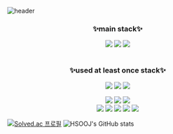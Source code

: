 ![header](https://capsule-render.vercel.app/api?type=waving&color=AEDF33&height=300&section=header&text=👋Hello👋&fontSize=85&desc=HSOOJ's%20GitHub&fontColor=FFFFFF&descSize=30&descAlign=85&descAlignY=70)

<div align="center"> <h3>✨main stack✨</h3></div>
<div align="center">
  <img src="https://img.shields.io/badge/JAVA-007396?style=for-the-badge&logo=java&logoColor=white">
<img src="https://img.shields.io/badge/Springboot-6DB33F?style=for-the-badge&logo=Springboot&logoColor=white">
<img src="https://img.shields.io/badge/MySQL-4479A1?style=for-the-badge&logo=MySQL&logoColor=white">
</div>

<br>

<div align="center"> <h3>✨used at least once stack✨</h3></div>
<div align="center">
<img src="https://img.shields.io/badge/TypeScript-3178C6?style=for-the-badge&logo=TypeScript&logoColor=white"> <img src="https://img.shields.io/badge/Express-000000?style=for-the-badge&logo=Express&logoColor=white"> <img src="https://img.shields.io/badge/TypeORM-FE0902?style=for-the-badge&logoColor=white">

<img src="https://img.shields.io/badge/Flask-000000?style=for-the-badge&logo=Flask&logoColor=white"> <img src="https://img.shields.io/badge/JPA-6DB33F?style=for-the-badge&logo=JPA&logoColor=white"> <img src="https://img.shields.io/badge/Lombok-000000?style=for-the-badge&logo=lombok&logoColor=white">    
<img src="https://img.shields.io/badge/Amazon AWS-232F3E?style=for-the-badge&logo=Amazon AWS&logoColor=white"> <img src="https://img.shields.io/badge/GitLab-FC6D26?style=for-the-badge&logo=GitLab&logoColor=white"> <img src="https://img.shields.io/badge/Jenkins-D24939?style=for-the-badge&logo=Jenkins&logoColor=white"> <img src="https://img.shields.io/badge/Docker-2496ED?style=for-the-badge&logo=Docker&logoColor=white"> <img src="https://img.shields.io/badge/Jira Software-0052CC?style=for-the-badge&logo=Jira Software&logoColor=white">

</div>

[![Solved.ac 프로필](http://mazassumnida.wtf/api/v2/generate_badge?boj=blue8959&height=130)](https://solved.ac/blue8959)
![HSOOJ's GitHub stats](https://github-readme-stats.vercel.app/api?username=HSOOJ&show_icons=true)
